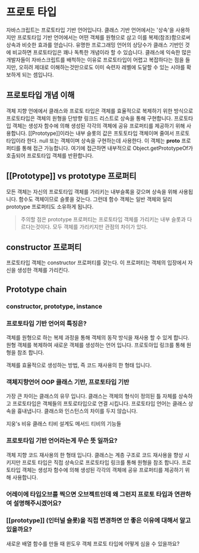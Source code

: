 # 프로토 타입

자바스크립트는 프로토타입 기반 언어입니다. 클래스 기반 언어에서는 '상속'을 사용하지만 프로토타입 기반 언어에서는 어떤 객체를 원형으로 삼고 이를 복제(참조)함으로써 상속과 비슷한 효과를 얻습니다. 유명한 프로그래밍 언어의 상당수가 클래스 기반인 것에 비교하면 프로토타입은 꽤나 독특한 개념이라 할 수 있습니다. 클래스에 익숙한 많은 개발자들이 자바스크립트를 배척하는 이유로 프로토타입이 어렵고 복잡하다는 점을 들지만, 오히려 제대로 이해하는것만으로도 이미 숙련자 레벨에 도달할 수 있는 시야를 확보하게 되는 셈입니다. 

## 프로토타입 개념 이해
객체 지향 언에에서 클래스와 프로토 타입은 객체를 효율적으로 복제하기 위한 방식으로 프로토타입은 객체의 원형을 단방향 링크드 리스트로 상속을 통해 구현합니다. 프로토타입 객체는 생성자 함수에 의해 생성된 각각의 객체에 공유 프로퍼티를 제공하기 위해 사용합니다. [[Prototype]]이라는 내부 슬롯의 값은 프토토타입 객체이며 줄여서 프로토타입이라 한다. null 또는 객체이며 상속을 구현하는데 사용한다. 이 객체는 __proto__ 프로퍼티를 통해 접근 가능합니다. 여기에 접근하면 내부적으로 Object.getPrototypeOf가 호출되어 프로토타입 객체를 반환합니다.

## [[Prototype]] vs prototype 프로퍼티
모든 객체는 자신의 프로토타입 객체를 가리키는 내부슬록을 갖으며 상속을 위해 사용됩니다. 함수도 객체이므로 슬롯을 갖는다. 그런데 함수 객체는 일반 객체와 달리 prototype 프로퍼티도 소유하게 됩니다.

>주의할 점은 prototype 프로퍼티는 프로토타입 객체를 가리키는 내부 슬롯과 다르다는것이다. 모두 객체를 가리키지만 관점의 차이가 있다. 

## constructor 프로퍼티
프로토타입 객체는 constructor 프로퍼티를 갖는다. 이 프로퍼티는 객체의 입장에서 자신을 생성한 객체를 가리킨다.

## Prototype chain



### constructor, prototype, instance

### 프로토타입 기반 언어의 특징은?
객체를 원형으로 하는 복제 과정을 통해 객체의 동작 방식을 재사용 할 수 있게 합니다. 원형 객체를 복제하여 새로운 객체를 생성하는 언어 입니다. 프로토아입 링크를 통해 원형을 참조 합니다.

객체를 효율적으로 생성하는 방법, 즉 코드 재사용의 한 형태 입니다.



### 객체지향언어 OOP 클래스 기반, 프로토타입 기반
가장 큰 차이는 클래스의 유무 입니다. 클래스는 객체의 형식이 정의된 틀 자체를 상속하고 프로토타입은 객체들의 프토로타입으로 연결 시킵니다. 
프로토타입 언어는 클래스 상속을 흉내냅니다. 클래스와 인스턴스의 차이를 두지 않습니다.

지웅's 비유
클래스 티비 설계도
메서드 티비의 기능들

### 프로토타입 기반 언어라는게 무슨 뜻 일까요?
객체 지향 코드 재사용의 한 형태 입니다. 클래스는 계층 구조로 코드 재사용을 향상 시키지만 프로토 타입은 직접 상속으로 프로토타입 링크를 통해 원형을 참조 합니다. 프로토타입 객체는 생성자 함수에 의해 생성된 각각의 객체에 공유 프로퍼티를 제공하기 위해 사용합니다.

### 어레이에 타입오브를 찍으면 오브젝트인데 왜 그런지 프로토 타입과 연관하여 설명해주시겠어요?

### [[prototype]] (인터널 슬롯)을 직접 변경하면 안 좋은 이유에 대해서 알고 있을까요?
새로운 배열 함수를 만들 때 윈도우 객체 프로토 타입에 어떻게 심을 수 있을까요?